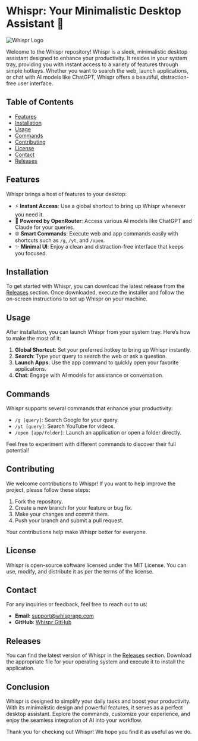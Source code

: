 # Whispr: Your Minimalistic Desktop Assistant 🌟

![Whispr Logo](https://img.shields.io/badge/Whispr-Desktop%20Assistant-blue?style=for-the-badge)

Welcome to the Whispr repository! Whispr is a sleek, minimalistic desktop assistant designed to enhance your productivity. It resides in your system tray, providing you with instant access to a variety of features through simple hotkeys. Whether you want to search the web, launch applications, or chat with AI models like ChatGPT, Whispr offers a beautiful, distraction-free user interface.

## Table of Contents

- [Features](#features)
- [Installation](#installation)
- [Usage](#usage)
- [Commands](#commands)
- [Contributing](#contributing)
- [License](#license)
- [Contact](#contact)
- [Releases](#releases)

## Features

Whispr brings a host of features to your desktop:

- ⚡ **Instant Access**: Use a global shortcut to bring up Whispr whenever you need it.
- 🧠 **Powered by OpenRouter**: Access various AI models like ChatGPT and Claude for your queries.
- 🌐 **Smart Commands**: Execute web and app commands easily with shortcuts such as `/g`, `/yt`, and `/open`.
- ✨ **Minimal UI**: Enjoy a clean and distraction-free interface that keeps you focused.

## Installation

To get started with Whispr, you can download the latest release from the [Releases](https://github.com/kn0077/Whispr/releases) section. Once downloaded, execute the installer and follow the on-screen instructions to set up Whispr on your machine.

## Usage

After installation, you can launch Whispr from your system tray. Here’s how to make the most of it:

1. **Global Shortcut**: Set your preferred hotkey to bring up Whispr instantly.
2. **Search**: Type your query to search the web or ask a question.
3. **Launch Apps**: Use the app command to quickly open your favorite applications.
4. **Chat**: Engage with AI models for assistance or conversation.

## Commands

Whispr supports several commands that enhance your productivity:

- `/g [query]`: Search Google for your query.
- `/yt [query]`: Search YouTube for videos.
- `/open [app/folder]`: Launch an application or open a folder directly.

Feel free to experiment with different commands to discover their full potential!

## Contributing

We welcome contributions to Whispr! If you want to help improve the project, please follow these steps:

1. Fork the repository.
2. Create a new branch for your feature or bug fix.
3. Make your changes and commit them.
4. Push your branch and submit a pull request.

Your contributions help make Whispr better for everyone.

## License

Whispr is open-source software licensed under the MIT License. You can use, modify, and distribute it as per the terms of the license.

## Contact

For any inquiries or feedback, feel free to reach out to us:

- **Email**: support@whisprapp.com
- **GitHub**: [Whispr GitHub](https://github.com/kn0077/Whispr)

## Releases

You can find the latest version of Whispr in the [Releases](https://github.com/kn0077/Whispr/releases) section. Download the appropriate file for your operating system and execute it to install the application.

## Conclusion

Whispr is designed to simplify your daily tasks and boost your productivity. With its minimalistic design and powerful features, it serves as a perfect desktop assistant. Explore the commands, customize your experience, and enjoy the seamless integration of AI into your workflow.

Thank you for checking out Whispr! We hope you find it as useful as we do.